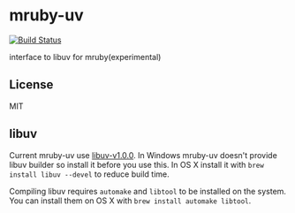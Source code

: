 mruby-uv
========

[![Build Status](https://travis-ci.org/mattn/mruby-uv.svg?branch=master)](https://travis-ci.org/mattn/mruby-uv)

interface to libuv for mruby(experimental)

License
-------

MIT

libuv
-----

Current mruby-uv use [libuv-v1.0.0](http://libuv.org/dist/v1.0.0/libuv-v1.0.0.tar.gz).
In Windows mruby-uv doesn't provide libuv builder so install it before you use this.
In OS X install it with `brew install libuv --devel` to reduce build time.

Compiling libuv requires `automake` and `libtool` to be installed on the system.
You can install them on OS X with `brew install automake libtool`.
